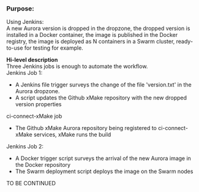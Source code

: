 ### Purpose:
Using Jenkins:  
A new Aurora version is dropped in the dropzone, the dropped version is installed in a Docker container, the image is published in the Docker registry, the image is deployed as N containers in a Swarm cluster, ready-to-use for testing for example.

**Hi-level description**  
Three Jenkins jobs is enough to automate the workflow.  
Jenkins Job 1:  
- A Jenkins file trigger surveys the change of the file 'version.txt' in the Aurora dropzone.  
- A script updates the Github xMake repository with the new dropped version properties  

ci-connect-xMake job  
- The Github xMake Aurora repository being registered to ci-connect-xMake services, xMake runs the build

Jenkins Job 2:  
- A Docker trigger script surveys the arrival of the new Aurora image in the Docker repository
- The Swarm deployment script deploys the image on the Swarm nodes  

TO BE CONTINUED  


